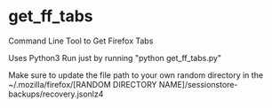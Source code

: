 # get_ff_tabs
Command Line Tool to Get Firefox Tabs

Uses Python3
Run just by running "python get_ff_tabs.py"

Make sure to update the file path to your own random directory in the ~/.mozilla/firefox/[RANDOM DIRECTORY NAME]/sessionstore-backups/recovery.jsonlz4
